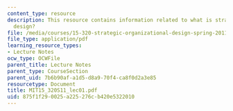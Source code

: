 ```yaml
---
content_type: resource
description: This resource contains information related to what is strategic organizational
  design?
file: /media/courses/15-320-strategic-organizational-design-spring-2011/875f1f290025a225276cb420e5322010_MIT15_320S11_lec01.pdf
file_type: application/pdf
learning_resource_types:
- Lecture Notes
ocw_type: OCWFile
parent_title: Lecture Notes
parent_type: CourseSection
parent_uid: 7b6b90af-a1d5-d8a9-70f4-ca8f0d2a3e85
resourcetype: Document
title: MIT15_320S11_lec01.pdf
uid: 875f1f29-0025-a225-276c-b420e5322010
---
```

